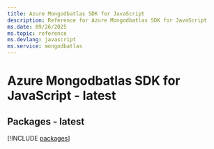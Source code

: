 ```yaml
---
title: Azure Mongodbatlas SDK for JavaScript
description: Reference for Azure Mongodbatlas SDK for JavaScript
ms.date: 09/26/2025
ms.topic: reference
ms.devlang: javascript
ms.service: mongodbatlas
---
```

# Azure Mongodbatlas SDK for JavaScript - latest
## Packages - latest
[!INCLUDE [packages](mongodbatlas-index.md)]